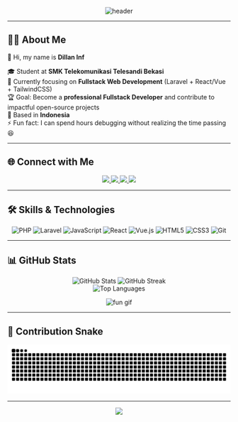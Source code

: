 <!-- Header -->
<p align="center">
  <img src="https://capsule-render.vercel.app/api?type=waving&color=ff69b4&height=120&section=header&text=Hi,+I'm+DillanINF!👋&fontSize=30&fontColor=ffffff&animation=twinkling" alt="header"/>
</p>

---

## 👨‍💻 About Me
👋 Hi, my name is **Dillan Inf**

🎓 Student at **SMK Telekomunikasi Telesandi Bekasi**  
💼 Currently focusing on **Fullstack Web Development** (Laravel + React/Vue + TailwindCSS)  
🏆 Goal: Become a **professional Fullstack Developer** and contribute to impactful open-source projects  
📍 Based in **Indonesia**  
⚡ Fun fact: I can spend hours debugging without realizing the time passing 😆  

---

## 🌐 Connect with Me
<p align="center">
  <a href="https://www.linkedin.com/in/dillan-inf-55a385340/" target="_blank">
    <img src="https://img.shields.io/badge/LinkedIn-FF69B4?style=for-the-badge&logo=linkedin&logoColor=white"/>
  </a>
  <a href="https://instagram.com/dlan12_/" target="_blank">
    <img src="https://img.shields.io/badge/Instagram-FF69B4?style=for-the-badge&logo=instagram&logoColor=white"/>
  </a>
  <a href="https://wa.me/6285591022177" target="_blank">
    <img src="https://img.shields.io/badge/WhatsApp-FF69B4?style=for-the-badge&logo=whatsapp&logoColor=white"/>
  </a>
  <a href="mailto:dilaninf6@email.com" target="_blank">
    <img src="https://img.shields.io/badge/Email-FF69B4?style=for-the-badge&logo=gmail&logoColor=white"/>
  </a>
</p>

---

## 🛠️ Skills & Technologies
<p align="center">
  <img src="https://cdn.jsdelivr.net/gh/devicons/devicon/icons/php/php-original.svg" alt="PHP" width="50" height="50"/>
  <img src="https://cdn.jsdelivr.net/gh/devicons/devicon/icons/laravel/laravel-original.svg" alt="Laravel" width="50" height="50"/>
  <img src="https://cdn.jsdelivr.net/gh/devicons/devicon/icons/javascript/javascript-original.svg" alt="JavaScript" width="50" height="50"/>
  <img src="https://cdn.jsdelivr.net/gh/devicons/devicon/icons/react/react-original.svg" alt="React" width="50" height="50"/>
  <img src="https://cdn.jsdelivr.net/gh/devicons/devicon/icons/vuejs/vuejs-original.svg" alt="Vue.js" width="50" height="50"/>
  <img src="https://cdn.jsdelivr.net/gh/devicons/devicon/icons/html5/html5-original.svg" alt="HTML5" width="50" height="50"/>
  <img src="https://cdn.jsdelivr.net/gh/devicons/devicon/icons/css3/css3-original.svg" alt="CSS3" width="50" height="50"/>
  <img src="https://cdn.jsdelivr.net/gh/devicons/devicon/icons/git/git-original.svg" alt="Git" width="50" height="50"/>
</p>

---

## 📊 GitHub Stats
<p align="center">
  <img src="https://github-readme-stats.vercel.app/api?username=DillanINF&show_icons=true&title_color=ff69b4&icon_color=ff69b4&text_color=ffffff&bg_color=141321" alt="GitHub Stats"/>
  <img src="https://github-readme-streak-stats.herokuapp.com/?user=DillanINF&theme=rose_pine&ring=ff69b4&fire=ff69b4&currStreakLabel=ff69b4" alt="GitHub Streak"/>
  <br/>
  <img src="https://github-readme-stats.vercel.app/api/top-langs?username=DillanINF&layout=compact&langs_count=6&title_color=ff69b4&text_color=ffffff&bg_color=141321" alt="Top Languages"/>
</p>

<!-- GIF karakter kanan, kecil biar tidak ganggu -->
<p align="center">
  <img src="https://i.imgflip.com/65efzo.gif" height="120" alt="fun gif"/>
</p>

---

## 🐍 Contribution Snake
<p align="center">
  <img src="https://raw.githubusercontent.com/DillanINF/DillanINF/output/snake.svg" alt="Snake animation"/>
</p>

---

<!-- Footer -->
<p align="center">
  <img src="https://capsule-render.vercel.app/api?type=waving&color=ff69b4&height=120&section=footer"/>
</p>

